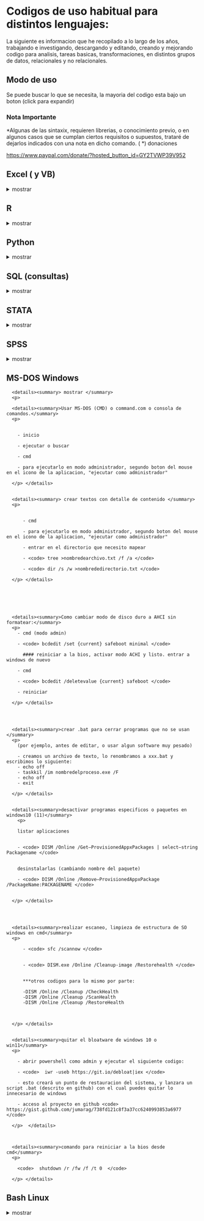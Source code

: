 # Codigos de uso habitual para distintos lenguajes:

La siguiente es informacion que he recopilado a lo largo de los años, trabajando e investigando, descargando y editando, creando y mejorando codigo para analisis, tareas basicas, transformaciones, en distintos grupos de datos, relacionales y no relacionales.

##  Modo de uso
 Se puede buscar lo que se necesita, la mayoria del codigo esta bajo un boton (click para expandir)

### Nota Importante

*Algunas de las sintaxix, requieren librerias, o conocimiento previo, o en algunos casos que se cumplan ciertos requisitos o supuestos, trataré de dejarlos indicados con una nota en dicho comando. ( *)
donaciones

<web> https://www.paypal.com/donate/?hosted_button_id=GY2TVWP39V952 </web>


## Excel ( y VB)

<details><summary> mostrar </summary>
<p> 
 
 </p>
</details>

## R

<details><summary> mostrar </summary>
<p> 
 
 </p>
</details>

## Python

<details><summary> mostrar </summary>
<p> 
 
 </p>
</details>

## SQL (consultas)

<details><summary> mostrar </summary>
<p> 
 
 </p>
</details>

## STATA

<details><summary> mostrar </summary>
<p>
 
 </p>
</details>

## SPSS

<details><summary> mostrar </summary>
<p> 

 </p>
</details>

## MS-DOS Windows

      <details><summary> mostrar </summary>
      <p> 

      <details><summary>Usar MS-DOS (CMD) o command.com o consola de comandos.</summary>
      <p>

        
        - inicio
        
        - ejecutar o buscar
        
        - cmd
        
        - para ejecutarlo en modo administrador, segundo boton del mouse en el icono de la aplicacion, "ejecutar como administrador" 
        
      </p> </details>


      <details><summary> crear textos con detalle de contenido </summary>
      <p> 

        
          - cmd
        
          - para ejecutarlo en modo administrador, segundo boton del mouse en el icono de la aplicacion, "ejecutar como administrador" 
        
          - entrar en el directorio que necesito mapear
        
          - <code> tree >nombredearchivo.txt /f /a </code>
        
          - <code> dir /s /w >nombrededirectorio.txt </code>
          
      </p> </details>
      
    
    
    
    

      <details><summary>Como cambiar modo de disco duro a AHCI sin formatear:</summary>
      <p>
        - cmd (modo admin)
        
        - <code> bcdedit /set {current} safeboot minimal </code>
        
          #### reiniciar a la bios, activar modo ACHI y listo. entrar a windows de nuevo
        
        - cmd
        
        - <code> bcdedit /deletevalue {current} safeboot </code>
        
        - reiniciar

      </p> </details>




      <details><summary>crear .bat para cerrar programas que no se usan </summary>
      <p>  
        (por ejemplo, antes de editar, o usar algun software muy pesado)

        - creamos un archivo de texto, lo renombramos a xxx.bat y escribimos lo siguiente:
        - echo off
        - taskkil /im nombredelproceso.exe /F
        - echo off
        - exit
        
      </p> </details>


      <details><summary>desactivar programas especificos o paquetes en windows10 (11)</summary>
        <p>  

        listar aplicaciones
        

        - <code> DISM /Online /Get–ProvisionedAppxPackages | select–string Packagename </code>
        
        
        desinstalarlas (cambiando nombre del paquete)
        
        - <code> DISM /Online /Remove–ProvisionedAppxPackage /PackageName:PACKAGENAME </code>
        

      </p> </details>




      <details><summary>realizar escaneo, limpieza de estructura de SO windows en cmd</summary>
      <p>  

          - <code> sfc /scannow </code>
          

          - <code> DISM.exe /Online /Cleanup-image /Restorehealth </code>
        
        
          ***otros codigos para lo mismo por parte:
          
          -DISM /Online /Cleanup /CheckHealth
          -DISM /Online /Cleanup /ScanHealth
          -DISM /Online /Cleanup /RestoreHealth
        
        
        
      </p> </details>


      <details><summary>quitar el bloatware de windows 10 o win11</summary>
      <p> 

        - abrir powershell como admin y ejecutar el siguiente codigo:
        
        - <code>  iwr -useb https://git.io/debloat|iex </code>

        - esto creará un punto de restauracion del sistema, y lanzara un script .bat (descrito en github) con el cual puedes quitar lo innecesario de windows 
        
        - acceso al proyecto en github <code> https://gist.github.com/jumarag/738fd121c8f3a37cc6240993853a6977 </code>

      </p>  </details>



      <details><summary>comando para reiniciar a la bios desde cmd</summary>
      <p>

        <code>  shutdown /r /fw /f /t 0  </code>
        
      </p> </details>





## Bash Linux

  <details><summary>mostrar</summary>
  <p>
      <details><summary>herramientas para usar adb y fastboot en linux</summary>
      </p>

          La mayor parte del tiempo he usado distribuciones basadas en debian, por lo que los comandos estan enfocados en ubuntu (probados 2022)
          - sudo apt-get update
          
          <code> sudo apt-get install android-tools-adb  </code>
          <code> sudo apt-get install android-tools-fastboot </code>
          
          maquina virtual MACOS:
          - descargar el paquete https://github.com/foxlet/macOS-Simple-KVM/archive/refs/heads/master.zip
          instalar:
          <code> sudo apt-get install qemu-system qemu-utils python3 python3-pip </code>
          crear una carpeta con espacio suficiente para la maquina virtual (64gb por defecto en estos comandos)
          abrir terminal en la carpeta descarga, ya descomprimida y ejecutar (Agregar --high-sierra, --mojave, por defecto baja catalina)
          <code> bash jumpstart.sh </code>
          el comando anterior descargará un archivo BaseSystem.img
          crear el archivo que contendrá la maquina virtual
          <code> qemu-img create -f qcow2 MyDisk.qcow2 64G </code>
          abrir con editor de texto el basic.sh y pegar las siguientes lineas al final (si cambiaron el nombre MyDisk poner el que corresponda:
          -drive id=SystemDisk,if=none,file=MyDisk.qcow2 \
          -device ide-hd,bus=sata.4,drive=SystemDisk \
          en el mismo archivo, se puede editar la memoria y la cantidad de nucleos, hilos.
      
      </p></details>

    
      <details><summary>VM ORACLE </summary>
      <p>
      
          iniciar servicio lincebi (en caso que no este funcionando)
          <code> sudo -u lincebi /opt/lincebi/start-pentaho.sh </code>
          <code> sudo docker run -d -p 8080:8080 repo.stratebi.com/lincebi/lincebi-cloud:8.3 </code>
          <code> lincebi </code>
          
      </p></details>
        
      
        <details><summary> **** instalar Rstudio server en linux ubuntu ARM (ampere) *****   </summary>
        <p>
        <code>
          - sudo apt install r-base
          - sudo apt install r-base-html
          - sudo apt install r-base
          - sudo apt install r-base-core
          - sudo apt install r-recommended
          - sudo apt install -y g++ gcc gfortran libreadline-dev libx11-dev libxt-dev                     libpng-dev libjpeg-dev libcairo2-dev xvfb                     libbz2-   dev libzstd-dev liblzma-dev libtiff5                     libssh-dev libgit2-dev libcurl4-openssl-dev                     libblas-dev liblapack-dev libopenblas-base                     zlib1g-dev openjdk-11-jdk                     texinfo texlive texlive-fonts-extra                     screen wget libpcre2-dev make 
          - cd /usr/local/src
          - sudo wget https://cran.rstudio.com/src/base/R-4/R-4.2.1.tar.gz
          - sudo su
          - tar zxvf R-4.2.1.tar.gz
          - cd R-4.2.1
          - ./configure --enable-R-shlib --with-blas --with-lapack #optional
          - make
          - make install
          - cd ..
          - rm -rf R-4.2.1*
          - exit
          - R
        </code>
      
        </p>  </details>    
    
    <details><summary> Iniciar Rstudio Server  adb</summary>
    <p> 
        iniciar R Studio Server en navegador http://IP:8787/auth-sign-in?appUri=%2F
              http://144.22.33.233:8787
              usar credenciales creadas durante la instalacion
        </p>  </details>   
        
      <details><summary>comando para iniciar jupyter notebook (hub) tiene spypark</summary>
      <p>
          
      -en terminal deberia bastar
          
      -  jupter hub
        y entrar al navegador desde cualquier equipo:
          http://144.22.33.233:8000/
    
    </p> </details>


  </p>
  </details>


## Android

  <details><summary>mostrar</summary>
  <p>
      <details><summary>usar adb</summary>
      <p>
          abrir cmd, navegar a la carpeta de ADB (se debe instalar), o abrir ventana de comandos en dicha carpeta, por ej: cd/adb
          adb devices
          si el dispositivo esta activo, y con modo de depuracion activado via usb, se vera su codigo. en caso contrario habilitarlo en android.

          para iniciar el bootloader (desde android, conectado por usb)
          - adb restart bootloader

          para reiniciar el dispositivo
          - adb restart 
      </p>
      </details>


      <details><summary>desbloquear bootloader (en modo fastboot)</summary>
      <p>

          - fastboot flashing unlock
          - fastboot flashin unlock_critical

          bloquear bootloader % ojo que al desbloquear o bloquear el bootloader el telefono se reinicia de fabrica %

          - fastboot flashing lock
          - fastboot flashing lock_critical


      </p>
      </details>



    <details><summary>otro</summary>
    <p>

      escribir aqui el texto a expandir.

    </p>
    </details>

  </p>
  </details>

##   Gitbhub pages 

  <details><summary> mostrar </summary>
  <p> 


    <details><summary>ocultar texto, para expandir al hacer click (collapse), (eliminar los espacios despues de cada <)</summary>
    <p>


    </p>
    </details>

    <details>< summary>click para mostrar</summary>
    <p>
      < details>< summary>click para mostrar< / summary>
      < p>
      escribir aqui el texto a expandir. (sin espacios)
      < /p>
      < /details>

    </p>
    </details>



    <details><summary>usar themes en github</summary>
    <p>

    Para usar themes en github con Ruby, se necesita instalar antes de usar en Fedora usar el siguiente comando antes de realizar el bundle.
    - sudo dnf install ruby ruby-devel openssl-devel redhat-rpm-config @development-tools
    - fuente y otras distros: https://jekyllrb.com/docs/installation/other-linux/

    </p>
    </details>

  
  
  
    <details><summary>insertar imagenes em github (webpage):</summary>
    <p>
    usar ! [comentario] (url) sin espacios,  (el link entre parentesis)
    ejemplo (quitar espacio y se verá la imagen insertada: 

    \ ! [imagen de gatito] ( https:// ejemplo-el-meme-del-gato-en-la-mesa-portada.jpg )


    ![imagen de gatito](https://cdn2.actitudfem.com/media/files/styles/big_img/public/images/2019/08/de-donde-salio-el-meme-del-gato-en-la-mesa-portada.jpg)


      </p>
    </details>

  </p>
  </details>
  
